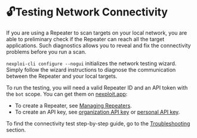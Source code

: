 # 🔓Testing Network Connectivity

If you are using a Repeater to scan targets on your local network, you are able to preliminary check if the Repeater can reach all the target applications. Such diagnostics allows you to reveal and fix the connectivity problems before you run a scan. 

`nexploi-cli configure --nogui` initializes the network testing wizard. Simply follow the wizard instructions to diagnose the communication between the Repeater and your local targets.

To run the testing, you will need a valid Repeater ID and an API token with the `bot` scope. You can get them on [nexploit.app](https://nexploit.app):
* To create a Repeater, see [Managing Repeaters](/guide/np-web-ui/advanced-set-up/managing-repeaters.md).
* To create an API key, see [organization API key](https://kb.neuralegion.com/#/guide/np-web-ui/advanced-set-up/managing-org?id=managing-organization-apicli-authentication-tokens) or [personal API key](https://kb.neuralegion.com/#/guide/np-web-ui/advanced-set-up/managing-personal-account?id=managing-your-personal-api-keys-authentication-tokens).

To find the connectivity test step-by-step guide, go to the [Troubleshooting](/guide/np-cli/troubleshooting.md) section.